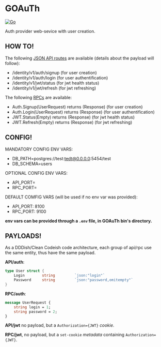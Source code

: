 # GOAuTh
[![Go](https://github.com/monkeydioude/GOAuTh/actions/workflows/go.yml/badge.svg)](https://github.com/monkeydioude/GOAuTh/actions/workflows/go.yml)

Auth provider web-sevice with user creation.

## HOW TO!

The following [JSON API routes](./bin/GOAuTh/api.go) are available (details about the payload will follow):
- /identity/v1/auth/signup (for user creation)
- /identity/v1/auth/login (for user authentification)
- /identity/v1/jwt/status (for jwt health status)
- /identity/v1/jwt/refresh (for jwt refreshing)

The following [RPCs](./proto/rpc_v1.proto) are available:
- Auth.Signup(UserRequest) returns (Response) (for user creation)
- Auth.Login(UserRequest) returns (Response) (for user authentification)
- JWT.Status(Empty) returns (Response) (for jwt health status)
- JWT.Refresh(Empty) returns (Response) (for jwt refreshing)

## CONFIG!

MANDATORY CONFIG ENV VARS:
- DB_PATH=postgres://test:tedt@0.0.0.0:5454/test
- DB_SCHEMA=users

OPTIONAL CONFIG ENV VARS:
- API_PORT=
- RPC_PORT=

DEFAULT COMFIG VARS (will be used if no env var was provided):
- API_PORT: 8100
- RPC_PORT: 9100

__env vars can be provided through a `.env` file, in GOAuTh bin's directory.__

## PAYLOADS!

As a DDDish/Clean Codeish code architecture, each group of api/rpc use the same entity, thus have the same payload.

__API/auth__:
```go
type User struct {
	Login        string         `json:"login"`
	Password     string         `json:"password,omitempty"`
}
```

__RPC/auth__:
```proto
message UserRequest {
    string login = 1;
    string password = 2;
}
```

__API/jwt__ no payload, but a `Authorization={JWT}` _cookie_.

__RPC/jwt__, no payload, but a `set-cookie` _metadata_ containing `Authorization={JWT}`.
